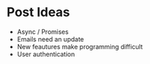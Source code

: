 # Post Ideas

- Async / Promises
- Emails need an update
- New feautures make programming difficult 
- User authentication



